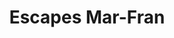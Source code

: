 ---
title: "Escapes Mar-Fran"
url: /plaza-huincul/escapes-mar-fran/
shop: reparación de automóviles
---